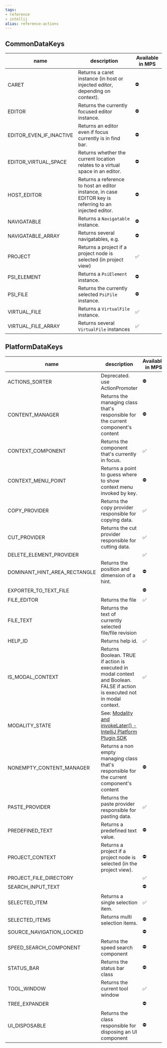 ```yaml
---
tags:
- reference
- intellij
alias: reference-actions
---
```


## CommonDataKeys

| name                    | description                                                                                            | Available in MPS   |
|-------------------------|--------------------------------------------------------------------------------------------------------|--------------------|
| CARET                   | Returns a caret instance (in host or injected editor, depending on context).                           | :no_entry:         |
| EDITOR                  | Returns the currently focused editor instance.                                                         | :no_entry:         |
| EDITOR_EVEN_IF_INACTIVE | Returns an editor even if focus currently is in find bar.                                              | :no_entry:         |
| EDITOR_VIRTUAL_SPACE    | Returns whether the current location relates to a virtual space in an editor.                          | :no_entry:         |
| HOST_EDITOR             | Returns a reference to host an editor instance, in case EDITOR key is referring to an injected editor. | :no_entry:         |
| NAVIGATABLE             | Returns a `Navigatable` instance.                                                                      | :no_entry:         |
| NAVIGATABLE_ARRAY       | Returns several navigatables, e.g.                                                                     | :no_entry:         |
| PROJECT                 | Returns a project if a project node is selected (in project view)                                      | :white_check_mark: |
| PSI_ELEMENT             | Returns a `PsiElement` instance.                                                                       | :no_entry:         |
| PSI_FILE                | Returns the currently selected `PsiFile` instance.                                                     | :no_entry:         |
| VIRTUAL_FILE            | Returns a `VirtualFile` instance.                                                                      | :white_check_mark: |
| VIRTUAL_FILE_ARRAY      | Returns several `VirtualFile` instances                                                                | :white_check_mark: |

## PlatformDataKeys

| name                         | description                                                                                                                                                         | Available in MPS   |
|------------------------------|---------------------------------------------------------------------------------------------------------------------------------------------------------------------|--------------------|
| ACTIONS_SORTER               | Deprecated. use ActionPromoter                                                                                                                                      | :no_entry:         |
| CONTENT_MANAGER              | Returns the managing class that's responsible for the current component's content                                                                                   | :no_entry:         |
| CONTEXT_COMPONENT            | Returns the component that's currently in focus.                                                                                                                    | :white_check_mark: |
| CONTEXT_MENU_POINT           | Returns a point to guess where to show context menu invoked by key.                                                                                                 | :no_entry:         |
| COPY_PROVIDER                | Returns the copy provider responsible for copying data.                                                                                                             | :white_check_mark: |
| CUT_PROVIDER                 | Returns the cut provider responsible for cutting data.                                                                                                              | :white_check_mark: |
| DELETE_ELEMENT_PROVIDER      || :white_check_mark:                                                                                                                                                  |
| DOMINANT_HINT_AREA_RECTANGLE | Returns the position and dimension of a hint.                                                                                                                       | :no_entry:         |
| EXPORTER_TO_TEXT_FILE        || :no_entry:                                                                                                                                                          |
| FILE_EDITOR                  | Returns the file                                                                                                                                                    | :white_check_mark: |
| FILE_TEXT                    | Returns the text of currently selected file/file revision                                                                                                           ||
| HELP_ID                      | Returns help id.                                                                                                                                                    | :white_check_mark: |
| IS_MODAL_CONTEXT             | Returns Boolean. TRUE if action is executed in modal context and Boolean. FALSE if action is executed not in modal context.                                         | :white_check_mark: |
| MODALITY_STATE               | See: [Modality and invokeLater() - IntelliJ Platform Plugin SDK](https://plugins.jetbrains.com/docs/intellij/general-threading-rules.html#modality-and-invokelater) |                    | :white_check_mark:                                                                                                          |
| NONEMPTY_CONTENT_MANAGER     | Returns a non empty managing class that's responsible for the current component's content                                                                           | :no_entry:         |
| PASTE_PROVIDER               | Returns the paste provider responsible for pasting data.                                                                                                            | :white_check_mark: |
| PREDEFINED_TEXT              | Returns a predefined text value.                                                                                                                                    | :no_entry:         |
| PROJECT_CONTEXT              | Returns a project if a project node is selected (in the project view).                                                                                              | :no_entry:         |
| PROJECT_FILE_DIRECTORY       || :white_check_mark:                                                                                                                                                  |
| SEARCH_INPUT_TEXT            || :no_entry:                                                                                                                                                          |
| SELECTED_ITEM                | Returns a single selection item.                                                                                                                                    | :white_check_mark: |
| SELECTED_ITEMS               | Returns multi selection items.                                                                                                                                      | :no_entry:         |
| SOURCE_NAVIGATION_LOCKED     || :no_entry:                                                                                                                                                          |
| SPEED_SEARCH_COMPONENT       | Returns the speed search component                                                                                                                                  | :no_entry:         |
| STATUS_BAR                   | Returns the status bar class                                                                                                                                        | :no_entry:         |
| TOOL_WINDOW                  | Returns the current tool window                                                                                                                                     | :white_check_mark: |
| TREE_EXPANDER                || :no_entry:                                                                                                                                                          |
| UI_DISPOSABLE                | Returns the class responsible for disposing an UI component                                                                                                         | :no_entry:         |